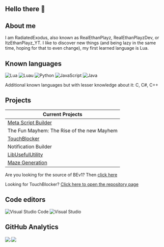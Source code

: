 ## Hello there 👋

## About me
I am RadiatedExodus, also known as RealEthanPlayz, RealEthanPlayzDev, or ItzEthanPlayz_YT. I like to discover new things (and being lazy in the same time, hoping for that to even change), my first learned language is Lua.

## Known languages
![Lua](https://img.shields.io/badge/Lua-blue.svg?style=for-the-badge&logo=lua&logoColor=white)
![Luau](https://img.shields.io/badge/Luau-blue.svg?style=for-the-badge&logo=luau&logoColor=white)
![Python](https://img.shields.io/badge/Python-blue.svg?style=for-the-badge&logo=python&logoColor=white)
![JavaScript](https://img.shields.io/badge/JavaScript-yellow.svg?style=for-the-badge&logo=javascript&logoColor=white)
![Java](https://img.shields.io/badge/Java-orange.svg?style=for-the-badge&logo=java&logoColor=white)

Additional known languages but with lesser knowledge about it: C, C#, C++

## Projects
| Current Projects |
| ----------------|
| [Meta Script Builder](https://www.roblox.com/games/6588310761/MAJOR-UPDATE-Meta-Script-Builder) |
| The Fun Mayhem: The Rise of the new Mayhem |
| [TouchBlocker](https://github.com/RealEthanPlayzDev/TouchBlocker) |
| Notification Builder |
| [LibUsefulUtility](https://github.com/RealEthanPlayzDev/Rblx-LibUsefulUtil/) |
| [Maze Generation](https://www.roblox.com/games/7425009431/Maze-Generation) |

Are you looking for the source of BEv1? Then [click here](https://github.com/RealEthanPlayzDev/BEv1)

Looking for TouchBlocker? [Click here to open the repository page](https://github.com/RealEthanPlayzDev/TouchBlocker)

## Code editors
![Visual Studio Code](https://img.shields.io/badge/Visual%20Studio%20Code-blue.svg?style=for-the-badge&logo=visualstudiocode&logoColor=white)
![Visual Studio](https://img.shields.io/badge/Visual%20Studio-purple.svg?style=for-the-badge&logo=visualstudio&logoColor=white)

## GitHub Analytics
<a href="https://github.com/anuraghazra/github-readme-stats">
  <img align="center" src="https://github-readme-stats.vercel.app/api?username=RealEthanPlayzDev&count_private=true&show_icons=true" />
</a>
<a href="https://github.com/anuraghazra/github-readme-stats">
  <img align="center" src="https://github-readme-stats.vercel.app/api/top-langs/?username=RealEthanPlayzDev&layout=compact" />
</a>
